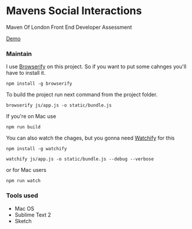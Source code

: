 Mavens Social Interactions
==========================

Maven Of London Front End Developer Assessment


[Demo](http://yunda.github.io/mavens-social-interactions)


### Maintain

I use [Browserify](http://browserify.org/) on this project. So if you want to put some cahnges you'll have to install it.

```
npm install -g browserify
```

To build the project run next command from the project folder.

```
browserify js/app.js -o static/bundle.js
```

If you're on Mac use

```
npm run build
```

You can also watch the chages, but you gonna need [Watchify](https://github.com/substack/watchify) for this

```
npm install -g watchify

watchify js/app.js -o static/bundle.js --debug --verbose
```

or for Mac users

```
npm run watch
```


### Tools used

* Mac OS
* Sublime Text 2
* Sketch
